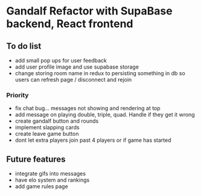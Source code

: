 # Gandalf Refactor with SupaBase backend, React frontend

## To do list
- add small pop ups for user feedback
- add user profile image and use supabase storage
- change storing room name in redux to persisting something in db so users can refresh page / disconnect and rejoin


### Priority
- fix chat bug... messages not showing and rendering at top
- add message on playing double, triple, quad. Handle if they get it wrong
- create gandalf button and rounds
- implement slapping cards
- create leave game button
- dont let extra players join past 4 players or if game has started

## Future features
- integrate gifs into messages
- have elo system and rankings
- add game rules page


